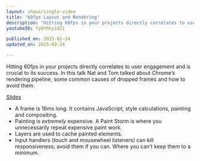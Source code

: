 ```yaml
---
layout: shows/single-video
title: "60fps Layout and Rendering"
description: "Hitting 60fps in your projects directly correlates to user engagement and is crucial to its success. In this talk Nat and Tom talked about Chrome’s rendering pipeline, some common causes of dropped frames and how to avoid them."
youtubeID: YyQYhhy1dZI

published_on: 2015-02-24
updated_on: 2015-02-24

---
```


Hitting 60fps in your projects directly correlates to user engagement and is crucial to its success. In this talk Nat and Tom talked about Chrome’s rendering pipeline, some common causes of dropped frames and how to avoid them.

[Slides](https://docs.google.com/a/google.com/presentation/d/1CH8ifryioHDLT1Oryyy8amusUmq2FytpCPCpk0G3E4o/edit#slide=id.g175f55166_010)

+ A frame is 16ms long. It contains JavaScript, style calculations, painting and compositing.
+ Painting is _extremely_ expensive. A Paint Storm is where you unnecessarily repeat expensive paint work.
+ Layers are used to cache painted elements.
+ Input handlers (touch and mousewheel listeners) can kill responsiveness; avoid them if you can. Where you can’t keep them to a minimum.
